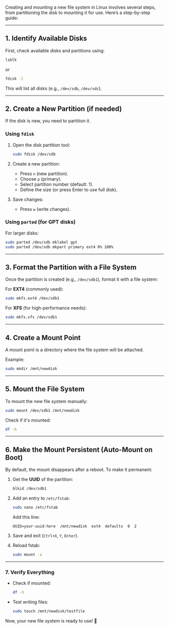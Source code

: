Creating and mounting a new file system in Linux involves several steps, from partitioning the disk to mounting it for use. Here’s a step-by-step guide:

---

## **1. Identify Available Disks**

First, check available disks and partitions using:

```bash
lsblk
```

or

```bash
fdisk -l
```

This will list all disks (e.g., `/dev/sdb`, `/dev/sdc`).

---

## **2. Create a New Partition (if needed)**

If the disk is new, you need to partition it.

### **Using `fdisk`**

1. Open the disk partition tool:
    
    ```bash
    sudo fdisk /dev/sdb
    ```
    
2. Create a new partition:
    - Press `n` (new partition).
    - Choose `p` (primary).
    - Select partition number (default: 1).
    - Define the size (or press Enter to use full disk).
3. Save changes:
    - Press `w` (write changes).

### **Using `parted` (for GPT disks)**

For larger disks:

```bash
sudo parted /dev/sdb mklabel gpt
sudo parted /dev/sdb mkpart primary ext4 0% 100%
```

---

## **3. Format the Partition with a File System**

Once the partition is created (e.g., `/dev/sdb1`), format it with a file system:

For **EXT4** (commonly used):

```bash
sudo mkfs.ext4 /dev/sdb1
```

For **XFS** (for high-performance needs):

```bash
sudo mkfs.xfs /dev/sdb1
```

---

## **4. Create a Mount Point**

A mount point is a directory where the file system will be attached.

Example:

```bash
sudo mkdir /mnt/newdisk
```

---

## **5. Mount the File System**

To mount the new file system manually:

```bash
sudo mount /dev/sdb1 /mnt/newdisk
```

Check if it's mounted:

```bash
df -h
```

---

## **6. Make the Mount Persistent (Auto-Mount on Boot)**

By default, the mount disappears after a reboot. To make it permanent:

1. Get the **UUID** of the partition:
    
    ```bash
    blkid /dev/sdb1
    ```
    
2. Add an entry to `/etc/fstab`:
    
    ```bash
    sudo nano /etc/fstab
    ```
    
    Add this line:
    
    ```
    UUID=your-uuid-here  /mnt/newdisk  ext4  defaults  0  2
    ```
    
3. Save and exit (`Ctrl+X`, `Y`, `Enter`).
4. Reload fstab:
    
    ```bash
    sudo mount -a
    ```
    

---

### **7. Verify Everything**

- Check if mounted:
    
    ```bash
    df -h
    ```
    
- Test writing files:
    
    ```bash
    sudo touch /mnt/newdisk/testfile
    ```
    

Now, your new file system is ready to use! 🚀